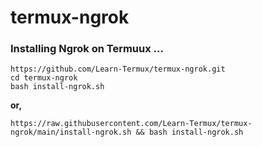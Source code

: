 # termux-ngrok

### Installing Ngrok on Termuux ...

```
https://github.com/Learn-Termux/termux-ngrok.git
cd termux-ngrok
bash install-ngrok.sh
```
**or,**

```
https://raw.githubusercontent.com/Learn-Termux/termux-ngrok/main/install-ngrok.sh && bash install-ngrok.sh
```

